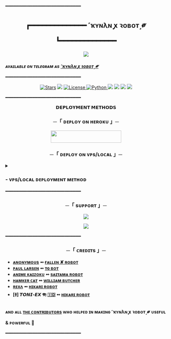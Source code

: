 ━━━━━━━━━━━━━━━━━━━━━━━━━━━━

<h2 align="center">

 ┏━━━━━━━━━━━━━━
   ˹ҡʏɴλɴ ꭙ ꝛᴏʙᴏᴛ˼༗
 ┗━━━━━━━━━━━━━━
</h2>

<p align="center">
  <img src="https://github.com/Onlymeriz/KynanRobot/blob/master/KynanRobot/resources/kynan.jpg">
</p>

_**ᴀᴠᴀɪʟᴀʙʟᴇ ᴏɴ ᴛᴇʟᴇɢʀᴀᴍ ᴀs [˹ҡʏɴλɴ ꭙ ꝛᴏʙᴏᴛ˼༗](https://t.me/KynanUserbot)**_
━━━━━━━━━━━━━━━━━━━━━━━━━━━━

<p align="center">
<a href="https://github.com/Onlymeriz/KynanRobot/stargazers"><img src="https://img.shields.io/github/stars/Onlymeriz/KynanRobot?color=black&logo=github&logoColor=black&style=for-the-badge" alt="Stars" /></a>
<a href="https://github.com/Onlymeriz/KynanRobot/network/members"> <img src="https://img.shields.io/github/forks/Onlymeriz/KynanRobot?color=black&logo=github&logoColor=black&style=for-the-badge" /></a>
<a href="https://github.com/Onlymeriz/KynanRobot/blob/master/LICENSE"> <img src="https://img.shields.io/badge/License-MIT-blueviolet?style=for-the-badge" alt="License" /> </a>
<a href="https://www.python.org/"> <img src="https://img.shields.io/badge/Written%20in-Python-skyblue?style=for-the-badge&logo=python" alt="Python" /> </a>
<a href="https://pypi.org/project/Telethon/"> <img src="https://img.shields.io/pypi/v/telethon?color=white&label=telethon&logo=python&logoColor=blue&style=for-the-badge" /></a>
<a href="https://pypi.org/project/Pyrogram/"> <img src="https://img.shields.io/pypi/v/pyrogram?color=white&label=pyrogram&logo=python&logoColor=blue&style=for-the-badge" /></a>
<a href="https://github.com/Onlymeriz/KynanRobot"> <img src="https://img.shields.io/github/repo-size/Onlymeriz/KynanRobot?color=skyblue&logo=github&logoColor=blue&style=for-the-badge" /></a>
<a href="https://github.com/Onlymeriz/KynanRobot/commits/Onlymeriz"> <img src="https://img.shields.io/github/last-commit/Onlymeriz/KynanRobot?color=black&logo=github&logoColor=black&style=for-the-badge" /></a>
</p>

━━━━━━━━━━━━━━━━━━━━━━━━━━━━

<p align="center">
<b>𝗗𝗘𝗣𝗟𝗢𝗬𝗠𝗘𝗡𝗧 𝗠𝗘𝗧𝗛𝗢𝗗𝗦</b>
</p>

<h3 align="center">
    ─「 ᴅᴇᴩʟᴏʏ ᴏɴ ʜᴇʀᴏᴋᴜ 」─
</h3>

<p align="center"><a href="https://dashboard.heroku.com/new?template=https://github.com/Onlymeriz/KynanRobot"> <img src="https://img.shields.io/badge/Deploy%20On%20Heroku-black?style=for-the-badge&logo=heroku" width="220" height="38.45"/></a></p>


<h3 align="center">
    ─「 ᴅᴇᴩʟᴏʏ ᴏɴ ᴠᴘs/ʟᴏᴄᴀʟ 」─
</h3>

<details>
<summary><h3>
- <b> ᴠᴘs/ʟᴏᴄᴀʟ ᴅᴇᴘʟᴏʏᴍᴇɴᴛ ᴍᴇᴛʜᴏᴅ </b>
</h3></summary>

- Get your [Necessary Variables](https://github.com/Onlymeriz/KynanRobot/blob/master/KynanRobot/config.py)
- Upgrade and Update by :
`sudo apt-get update && sudo apt-get upgrade -y`
- Install required packages by :
`sudo apt-get install python3-pip -y`
- Install pip by :
`sudo pip3 install -U pip`
- Clone the repository by :
`git clone https://github.com/Onlymeriz/KynanRobot && cd KynanRobot`
- Install/Upgrade setuptools by :
`pip3 install --upgrade pip setuptools`
- Install requirements by :
`pip3 install -U -r requirements.txt`
- Fill your variables in config by :
`vi KynanRobot/config.py`

Press `I` on the keyboard for editing config

Press `Ctrl+C` when you're done with editing config and `:wq` to save the config
- Install tmux to keep running your bot when you close the terminal by :
`sudo apt install tmux && tmux`
- Finally run the bot by :
`python3 -m KynanRobot`
- For getting out from tmux session

Press `Ctrl+b` and then `d`

</details>
━━━━━━━━━━━━━━━━━━━━━━━━━━━━

<h3 align="center">
    ─「 sᴜᴩᴩᴏʀᴛ 」─
</h3>

<p align="center">
<a href="https://telegram.me/kynansupport"><img src="https://img.shields.io/badge/-Support%20Group-blue.svg?style=for-the-badge&logo=Telegram"></a>
</p>
<p align="center">
<a href="https://telegram.me/kontenfilm"><img src="https://img.shields.io/badge/-Support%20Channel-blue.svg?style=for-the-badge&logo=Telegram"></a>
</p>

━━━━━━━━━━━━━━━━━━━━━━━━━━━━

<h3 align="center">
    ─「 ᴄʀᴇᴅɪᴛs 」─
</h3>

- <b>[ᴀɴᴏɴʏᴍᴏᴜs](https://github.com/AnonymousX1025)  ➻  [ғᴀʟʟᴇɴ ✘ ʀᴏʙᴏᴛ](https://github.com/AnonymousX1025/FallenRobot) </b>
- <b>[ᴩᴀᴜʟ ʟᴀʀsᴇɴ](https://github.com/PaulSonOfLars)  ➻  [ᴛɢ ʙᴏᴛ](https://github.com/PaulSonOfLars/tgbot) </b>
- <b>[ᴀɴɪᴍᴇ ᴋᴀɪᴢᴏᴋᴜ](https://github.com/AnimeKaizoku)  ➻  [sᴀɪᴛᴀᴍᴀ ʀᴏʙᴏᴛ](https://github.com/AnimeKaizoku/SaitamaRobot) </b>
- <b>[ʜᴀᴍᴋᴇʀ ᴄᴀᴛ](https://github.com/TheHamkerCat)  ➻  [ᴡɪʟʟɪᴀᴍ ʙᴜᴛᴄʜᴇʀ](https://github.com/TheHamkerCat/WilliamButcherBot) </b>
- <b>[ʀᴇxʌ](https://github.com/Rexashh)  ➻  [ʜɪᴋᴀʀɪ ʀᴏʙᴏᴛ](https://github.com/Rexashh/HikariRobot) </b>
- <b>[࿈] 𝙏𝙊𝙉𝙄-𝙀𝙓 𐦝 [🇮🇩](https://github.com/Toni880)  ➻  [ʜɪᴋᴀʀɪ ʀᴏʙᴏᴛ](https://github.com/Toni880/PrimeMega) </b>

 
<b>ᴀɴᴅ ᴀʟʟ [ᴛʜᴇ ᴄᴏɴᴛʀɪʙᴜᴛᴏʀs](https://github.com/Onlymeriz/KynanRobot/graphs/contributors) ᴡʜᴏ ʜᴇʟᴩᴇᴅ ɪɴ ᴍᴀᴋɪɴɢ ˹ҡʏɴλɴ ꭙ ꝛᴏʙᴏᴛ˼༗ ᴜsᴇғᴜʟ & ᴩᴏᴡᴇʀғᴜʟ 🖤 </b>

━━━━━━━━━━━━━━━━━━━━━━━━━━━━
